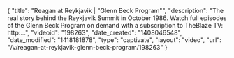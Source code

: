 {
    "title": "Reagan at Reykjavik | \"Glenn Beck Program\"",
    "description": "The real story behind the Reykjavik Summit in October 1986. Watch full episodes of the Glenn Beck Program on demand with a subscription to TheBlaze TV: http:...",
    "videoid": "198263",
    "date_created": "1408046548",
    "date_modified": "1418181878",
    "type": "captivate",
    "layout": "video",
    "url": "\/v\/reagan-at-reykjavik-glenn-beck-program\/198263"
}